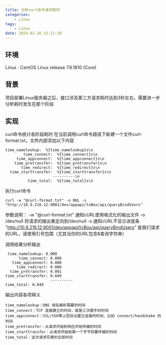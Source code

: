 ```yaml
---
title: 分析curl命令请求耗时
categories: 
	- Linux
tags: 
	- Linux
date: 2024-02-26 15:11:20
---
```

<!-- toc -->

## <span id="inline-blue">环境</span>
Linux : CentOS Linux release 7.6.1810 (Core) 

## <span id="inline-blue">背景</span>
项目部署Linux服务器之后，接口涉及第三方请求耗时达到3秒左右，需要进一步分析耗时发生在那个阶段

## <span id="inline-blue">实现</span>
curl命令统计各阶段耗时
在当前调用curl命令路径下新建一个文件curl-format.txt，文件内部添加以下内容
```shell
time_namelookup:  %{time_namelookup}s\n
        time_connect:  %{time_connect}s\n
     time_appconnect:  %{time_appconnect}s\n
    time_pretransfer:  %{time_pretransfer}s\n
       time_redirect:  %{time_redirect}s\n
  time_starttransfer:  %{time_starttransfer}s\n
                     ----------\n
          time_total:  %{time_total}s\n
```

执行curl命令
```shell
curl -w "@curl-format.txt" -o NUL -s "http://10.9.216.12:9001/dev/appapi/tvBox/api/queryBindUsers"
```
参数说明：
-w "@curl-format.txt" 通知cURL使用格式化的输出文件
-o /dev/null 将请求的输出重定向到/dev/null
-s 通知cURL不显示进度条
"http://10.9.216.12:9001/dev/appapi/tvBox/api/queryBindUsers" 是我们请求的URL，请使用引号包围（尤其当你的URL包含&查询字符串）

调用结果分析输出
```shell
 time_namelookup: 0.000
      time_connect: 0.000
   time_appconnect: 0.000
     time_redirect: 0.000
  time_pretransfer: 0.001
time_starttransfer: 0.049
                    ----------
time_total: 0.049
```
输出内容各项释义
```shell
time_namelookup：DNS 域名解析需要的时间
time_connect：TCP 连接建立的时间，就是三次握手的时间
time_appconnect：SSL/SSH等上层协议建立连接的时间，比如 connect/handshake 的时间
time_pretransfer：从请求开始到响应开始传输的时间
time_starttransfer：从请求开始到第一个字节将要传输的时间
time_total：这次请求花费的全部时间
```





